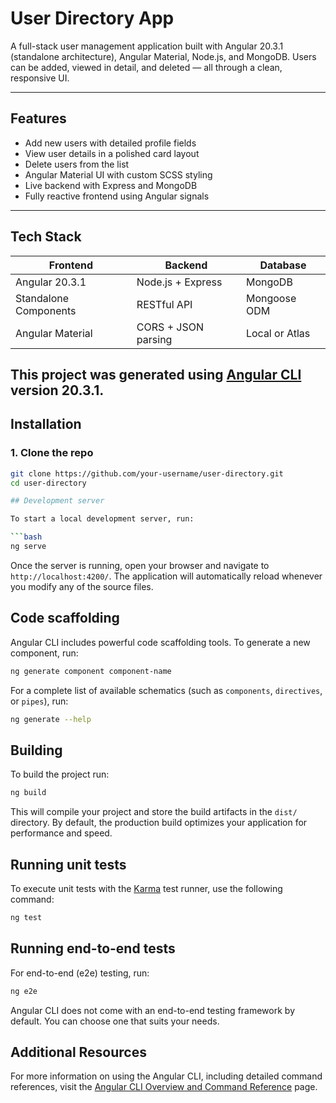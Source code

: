# User Directory App

A full-stack user management application built with Angular 20.3.1 (standalone architecture), Angular Material, Node.js, and MongoDB. Users can be added, viewed in detail, and deleted — all through a clean, responsive UI.

---

## Features

- Add new users with detailed profile fields
- View user details in a polished card layout
- Delete users from the list
- Angular Material UI with custom SCSS styling
- Live backend with Express and MongoDB
- Fully reactive frontend using Angular signals

---

## Tech Stack

| Frontend        | Backend         | Database |
|----------------|-----------------|----------|
| Angular 20.3.1 | Node.js + Express | MongoDB  |
| Standalone Components | RESTful API | Mongoose ODM |
| Angular Material | CORS + JSON parsing | Local or Atlas |

This project was generated using [Angular CLI](https://github.com/angular/angular-cli) version 20.3.1.
---

## Installation

### 1. Clone the repo

```bash
git clone https://github.com/your-username/user-directory.git
cd user-directory

## Development server

To start a local development server, run:

```bash
ng serve
```

Once the server is running, open your browser and navigate to `http://localhost:4200/`. The application will automatically reload whenever you modify any of the source files.

## Code scaffolding

Angular CLI includes powerful code scaffolding tools. To generate a new component, run:

```bash
ng generate component component-name
```

For a complete list of available schematics (such as `components`, `directives`, or `pipes`), run:

```bash
ng generate --help
```

## Building

To build the project run:

```bash
ng build
```

This will compile your project and store the build artifacts in the `dist/` directory. By default, the production build optimizes your application for performance and speed.

## Running unit tests

To execute unit tests with the [Karma](https://karma-runner.github.io) test runner, use the following command:

```bash
ng test
```

## Running end-to-end tests

For end-to-end (e2e) testing, run:

```bash
ng e2e
```

Angular CLI does not come with an end-to-end testing framework by default. You can choose one that suits your needs.

## Additional Resources

For more information on using the Angular CLI, including detailed command references, visit the [Angular CLI Overview and Command Reference](https://angular.dev/tools/cli) page.
